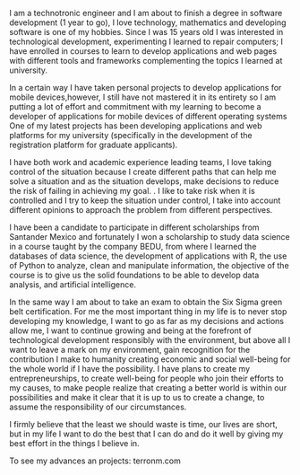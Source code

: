 I am a technotronic engineer and I am about to finish a degree in software development (1 year to go), I love technology, mathematics and developing software is one of my hobbies.
Since I was 15 years old I was interested in technological development, experimenting I learned to repair computers; I have enrolled in courses to learn to develop applications 
and web pages with different tools and frameworks complementing the topics I learned at university.

In a certain way I have taken personal projects to develop applications for mobile devices,however, I still have not mastered it in its entirety so I am putting a lot
of effort and commitment with my learning to become a developer of applications for mobile devices of different operating systems One of my latest projects has been developing
applications and web platforms for my university (specifically in the development of the registration platform for graduate applicants).

I have both work and academic experience leading teams, I love taking control of the situation because I create different paths that can help me solve a situation and as the
situation develops, make decisions to reduce the risk of failing in achieving my goal. . I like to take risk when it is controlled and I try to keep the situation under control,
I take into account different opinions to approach the problem from different perspectives.

I have been a candidate to participate in different scholarships from Santander Mexico and fortunately I won a scholarship to study data science in a course taught by the 
company BEDU, from where I learned the databases of data science, the development of applications with R, the use of Python to analyze, clean and manipulate information, 
the objective of the course is to give us the solid foundations to be able to develop data analysis, and artificial intelligence.

In the same way I am about to take an exam to obtain the Six Sigma green belt certification.
For me the most important thing in my life is to never stop developing my knowledge, I want to go as far as my decisions and actions allow me, I want to continue growing
and being at the forefront of technological development responsibly with the environment, but above all I want to leave a mark on my environment, gain recognition for the
contribution I make to humanity creating economic and social well-being for the whole world if I have the possibility.
I have plans to create my entrepreneurships, to create well-being for people who join their efforts to my causes, to make people realize that creating a better world is
within our possibilities and make it clear that it is up to us to create a change, to assume the responsibility of our circumstances.

I firmly believe that the least we should waste is time, our lives are short, but in my life I want to do the best that I can do and do it well by giving my best effort in 
the things I believe in.


To see my advances an projects: terronm.com
